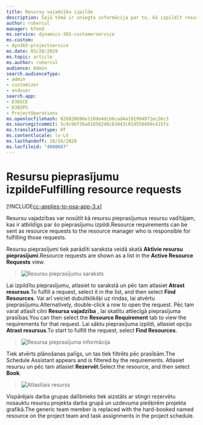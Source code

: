 ```yaml
---
title: Resursu vajadzību izpilde
description: Šajā tēmā ir sniegta informācija par to, kā izpildīt resursu vajadzības.
author: ruhercul
manager: kfend
ms.service: dynamics-365-customerservice
ms.custom:
- dyn365-projectservice
ms.date: 03/28/2019
ms.topic: article
ms.author: ruhercul
audience: Admin
search.audienceType:
- admin
- customizer
- enduser
search.app:
- D365CE
- D365PS
- ProjectOperations
ms.openlocfilehash: 626828b96e110de4dcb6cad4a191994972ec26c3
ms.sourcegitcommit: 5c4c9bf3ba018562d6cb3443c01d550489c415fa
ms.translationtype: HT
ms.contentlocale: lv-LV
ms.lasthandoff: 10/16/2020
ms.locfileid: "4080667"
---
```

# <a name="fulfilling-resource-requests"></a><span data-ttu-id="7fb9f-103">Resursu pieprasījumu izpilde</span><span class="sxs-lookup"><span data-stu-id="7fb9f-103">Fulfilling resource requests</span></span>

[!INCLUDE[cc-applies-to-psa-app-3.x](../includes/cc-applies-to-psa-app-3x.md)]

<span data-ttu-id="7fb9f-104">Resursu vajadzības var nosūtīt kā resursu pieprasījumus resursu vadītājam, kas ir atbildīgs par šo pieprasījumu izpildi.</span><span class="sxs-lookup"><span data-stu-id="7fb9f-104">Resource requirements can be sent as resource requests to the resource manager who is responsible for fulfilling those requests.</span></span>

<span data-ttu-id="7fb9f-105">Resursu pieprasījumi tiek parādīti saraksta veidā skatā **Aktīvie resursu pieprasījumi**.</span><span class="sxs-lookup"><span data-stu-id="7fb9f-105">Resource requests are shown as a list in the **Active Resource Requests** view.</span></span>

> ![Resursu pieprasījumu saraksts](media/Resource-Management-image59.png)

<span data-ttu-id="7fb9f-107">Lai izpildītu pieprasījumu, atlasiet to sarakstā un pēc tam atlasiet **Atrast resursus**.</span><span class="sxs-lookup"><span data-stu-id="7fb9f-107">To fulfill a request, select it in the list, and then select **Find Resources**.</span></span> <span data-ttu-id="7fb9f-108">Vai arī veiciet dubultklikšķi uz rindas, lai atvērtu pieprasījumu.</span><span class="sxs-lookup"><span data-stu-id="7fb9f-108">Alternatively, double-click a row to open the request.</span></span> <span data-ttu-id="7fb9f-109">Pēc tam varat atlasīt cilni **Resursa vajadzība** , lai skatītu attiecīgā pieprasījuma prasības.</span><span class="sxs-lookup"><span data-stu-id="7fb9f-109">You can then select the **Resource Requirement** tab to view the requirements for that request.</span></span> <span data-ttu-id="7fb9f-110">Lai sāktu pieprasījuma izpildi, atlasiet opciju **Atrast resursus**.</span><span class="sxs-lookup"><span data-stu-id="7fb9f-110">To start to fulfill the request, select **Find Resources**.</span></span>

> ![Resursa pieprasījuma informācija](media/Resource-Management-image60.png)

<span data-ttu-id="7fb9f-112">Tiek atvērts plānošanas palīgs, un tas tiek filtrēts pēc prasībām.</span><span class="sxs-lookup"><span data-stu-id="7fb9f-112">The Schedule Assistant appears and is filtered by the requirements.</span></span> <span data-ttu-id="7fb9f-113">Atlasiet resursu un pēc tam atlasiet **Rezervēt**.</span><span class="sxs-lookup"><span data-stu-id="7fb9f-113">Select the resource, and then select **Book**.</span></span>

> ![Atlasītais resurss](media/Resource-Management-image61.png)

<span data-ttu-id="7fb9f-115">Vispārējais darba grupas dalībnieks tiek aizstāts ar stingri rezervētu nosauktu resursu projekta darba grupā un uzdevuma piešķirēm projekta grafikā.</span><span class="sxs-lookup"><span data-stu-id="7fb9f-115">The generic team member is replaced with the hard-booked named resource on the project team and task assignments in the project schedule.</span></span>
